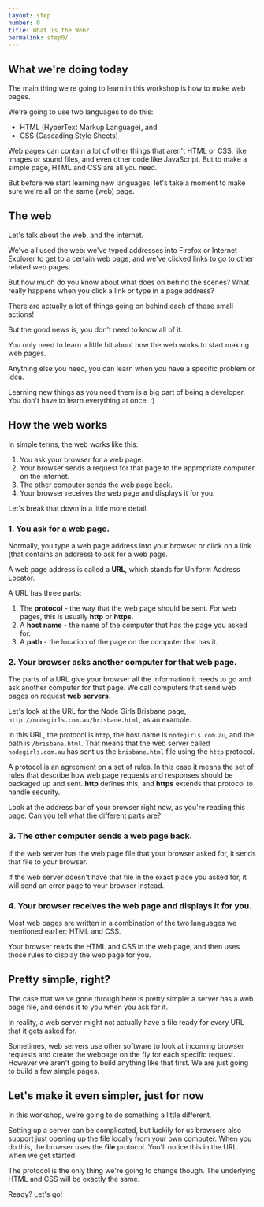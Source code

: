 ```yaml
---
layout: step
number: 0
title: What is the Web?
permalink: step0/
---
```


## What we're doing today

The main thing we're going to learn in this workshop is how to make web pages.

We're going to use two languages to do this:

- HTML (HyperText Markup Language), and
- CSS (Cascading Style Sheets)

Web pages can contain a lot of other things that aren't HTML or CSS, like images or sound files, and even other code like JavaScript. But to make a simple page, HTML and CSS are all you need.

But before we start learning new languages, let's take a moment to make sure we're all on the same (web) page.

## The web

Let's talk about the web, and the internet.

We've all used the web:
we've typed addresses into Firefox or Internet Explorer to get to a certain web page,
and we've clicked links to go to other related web pages.

But how much do you know about what does on behind the scenes? What really happens when you click a link or type in a page address?

There are actually a lot of things going on behind each of these small actions!

But the good news is, you don't need to know all of it.

You only need to learn a little bit about how the web works to start making web pages.

Anything else you need, you can learn when you have a specific problem or idea.

Learning new things as you need them is a big part of being a developer.
You don't have to learn everything at once. :)

## How the web works

In simple terms, the web works like this:

1. You ask your browser for a web page.
2. Your browser sends a request for that page to the appropriate computer on the internet.
3. The other computer sends the web page back.
4. Your browser receives the web page and displays it for you.

Let's break that down in a little more detail.

### 1. You ask for a web page.

Normally, you type a web page address into your browser or click on a link (that contains an address) to ask for a web page.

A web page address is called a **URL**, which stands for Uniform Address Locator.

A URL has three parts:

1. The **protocol** - the way that the web page should be sent. For web pages, this is usually **http** or **https**.
2. A **host name** - the name of the computer that has the page you asked for.
3. A **path** - the location of the page on the computer that has it.

### 2. Your browser asks another computer for that web page.

The parts of a URL give your browser all the information it needs to go and ask another computer for that page. We call computers that send web pages on request **web servers**.

Let's look at the URL for the Node Girls Brisbane page, `http://nodegirls.com.au/brisbane.html`, as an example.

In this URL, the protocol is `http`, the host name is `nodegirls.com.au`, and the path is `/brisbane.html`. That means that the web server called `nodegirls.com.au` has sent us the `brisbane.html` file using the `http` protocol.

A protocol is an agreement on a set of rules.  In this case it means the set of rules that describe how web page requests and responses should be packaged up and sent. **http** defines this, and **https** extends that protocol to handle security.

Look at the address bar of your browser right now, as you're reading this page.
Can you tell what the different parts are?

### 3. The other computer sends a web page back.

If the web server has the web page file that your browser asked for, it sends that file to your browser.

If the web server doesn't have that file in the exact place you asked for, it will send an error page to your browser instead.

### 4. Your browser receives the web page and displays it for you.

Most web pages are written in a combination of the two languages we mentioned earlier: HTML and CSS.

Your browser reads the HTML and CSS in the web page, and then uses those rules to display the web page for you.

## Pretty simple, right?

The case that we've gone through here is pretty simple: a server has a web page file, and sends it to you when you ask for it.

In reality, a web server might not actually have a file ready for every URL that it gets asked for.

Sometimes, web servers use other software to look at incoming browser requests and create the webpage on the fly for each specific request.  However we aren't going to build anything like that first.  We are just going to build a few simple pages.

<!-- That might sound fancy and complicated but it's, but the way most of them do it isn't that dissimilar to doing a [mail-merge](https://en.wikipedia.org/wiki/Mail_merge). :wink: -->

## Let's make it even simpler, just for now

In this workshop, we're going to do something a little different.

Setting up a server can be complicated, but luckily for us browsers also support just opening up the file locally from your own computer.  When you do this, the browser uses the **file** protocol.  You'll notice this in the URL when we get started.

The protocol is the only thing we're going to change though.
The underlying HTML and CSS will be exactly the same.

Ready? Let's go!
